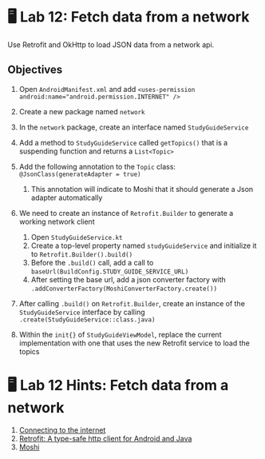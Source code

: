 # 🖥 Lab 12: Fetch data from a network
Use Retrofit and OkHttp to load JSON data from a network api.

## Objectives

1. Open `AndroidManifest.xml` and add `<uses-permission android:name="android.permission.INTERNET" />`

3. Create a new package named `network`

2. In the `network` package, create an interface named `StudyGuideService`

3. Add a method to `StudyGuideService` called `getTopics()` that is a suspending function and returns a `List<Topic>`

4. Add the following annotation to the `Topic` class: `@JsonClass(generateAdapter = true)`
    1. This annotation will indicate to Moshi that it should generate a Json adapter automatically

4. We need to create an instance of `Retrofit.Builder` to generate a working network client
    1. Open `StudyGuideService.kt`
    2. Create a top-level property named `studyGuideService` and initialize it to `Retrofit.Builder().build()`
    3. Before the `.build()` call, add a call to `baseUrl(BuildConfig.STUDY_GUIDE_SERVICE_URL)`
    4. After setting the base url, add a json converter factory with `.addConverterFactory(MoshiConverterFactory.create())`

5. After calling `.build()` on `Retrofit.Builder`, create an instance of the `StudyGuideService` interface by calling `.create(StudyGuideService::class.java)`

6. Within the `init{}` of `StudyGuideViewModel`, replace the current implementation with one that uses the new Retrofit service to load the topics

# 🖥 Lab 12 Hints: Fetch data from a network

1. [Connecting to the internet](https://developer.android.com/training/basics/network-ops/connecting)
2. [Retrofit: A type-safe http client for Android and Java](https://square.github.io/retrofit/)
3. [Moshi](https://github.com/square/moshi/)
